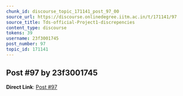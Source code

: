 ```yaml
---
chunk_id: discourse_topic_171141_post_97_00
source_url: https://discourse.onlinedegree.iitm.ac.in/t/171141/97
source_title: Tds-official-Project1-discrepencies
content_type: discourse
tokens: 39
username: 23f3001745
post_number: 97
topic_id: 171141
---
```


## Post #97 by 23f3001745

**Direct Link**: [Post #97](https://discourse.onlinedegree.iitm.ac.in/t/171141/97)
